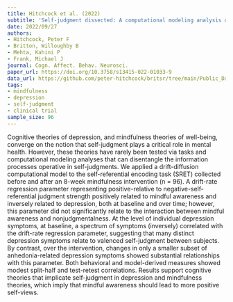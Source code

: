```yaml
---
title: Hitchcock et al. (2022)
subtitle: 'Self-judgment dissected: A computational modeling analysis of self-referential processing and its relationship to trait mindfulness facets and depression symptoms'
date: 2022/09/27
authors:
- Hitchcock, Peter F
- Britton, Willoughby B
- Mehta, Kahini P
- Frank, Michael J
journal: Cogn. Affect. Behav. Neurosci.
paper_url: https://doi.org/10.3758/s13415-022-01033-9
data_url: https://github.com/peter-hitchcock/britsr/tree/main/Public_Data
tags:
- mindfulness
- depression
- self-judgment
- clinical trial
sample_size: 96
---
```


Cognitive theories of depression, and mindfulness theories of well-being, converge on the notion that self-judgment plays a critical role in mental health. However, these theories have rarely been tested via tasks and computational modeling analyses that can disentangle the information processes operative in self-judgments. We applied a drift-diffusion computational model to the self-referential encoding task (SRET) collected before and after an 8-week mindfulness intervention (n = 96). A drift-rate regression parameter representing positive-relative to negative-self-referential judgment strength positively related to mindful awareness and inversely related to depression, both at baseline and over time; however, this parameter did not significantly relate to the interaction between mindful awareness and nonjudgmentalness. At the level of individual depression symptoms, at baseline, a spectrum of symptoms (inversely) correlated with the drift-rate regression parameter, suggesting that many distinct depression symptoms relate to valenced self-judgment between subjects. By contrast, over the intervention, changes in only a smaller subset of anhedonia-related depression symptoms showed substantial relationships with this parameter. Both behavioral and model-derived measures showed modest split-half and test-retest correlations. Results support cognitive theories that implicate self-judgment in depression and mindfulness theories, which imply that mindful awareness should lead to more positive self-views.
